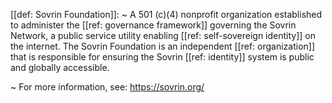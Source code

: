 [[def: Sovrin Foundation]]:
~ A 501 (c)(4) nonprofit organization established to administer the [[ref: governance framework]] governing the Sovrin Network, a public service utility enabling [[ref: self-sovereign identity]] on the internet. The Sovrin Foundation is an independent [[ref: organization]] that is responsible for ensuring the Sovrin [[ref: identity]] system is public and globally accessible.

~ For more information, see: <https://sovrin.org/> 



